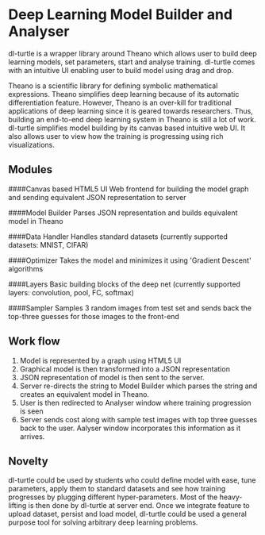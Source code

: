 Deep Learning Model Builder and Analyser 
========================================

dl-turtle is a wrapper library around Theano which allows user to build 
deep learning models, set parameters, start and analyse training. dl-turtle 
comes with an intuitive UI enabling user to build model using drag and drop.

Theano is a scientific library for defining symbolic mathematical expressions. 
Theano simplifies deep learning because of its automatic differentiation 
feature. However, Theano is an over-kill for traditional applications of 
deep learning since it is geared towards researchers. Thus, building an 
end-to-end deep learning system in Theano is still a lot of work. dl-turtle 
simplifies model building by its canvas based intuitive web UI. It also allows 
user to view how the training is progressing using rich visualizations.

Modules
-------
####Canvas based HTML5 UI 
Web frontend for building the model graph and sending equivalent JSON 
representation to server

####Model Builder
Parses JSON representation and builds equivalent model in Theano

####Data Handler
Handles standard datasets (currently supported datasets: MNIST, CIFAR)

####Optimizer
Takes the model and minimizes it using 'Gradient Descent' algorithms

####Layers
Basic building blocks of the deep net 
(currently supported layers: convolution, pool, FC, softmax)

####Sampler
Samples 3 random images from test set and sends back the top-three 
guesses for those images to the front-end

Work flow
---------
1. Model is represented by a graph using HTML5 UI
2. Graphical model is then transformed into a JSON representation
3. JSON representation of model is then sent to the server. 
4. Server re-directs the string to Model Builder which parses the string and 
   creates an equivalent model in Theano. 
5. User is then redirected to Analyser window where training progression is seen
6. Server sends cost along with sample test images with top three guesses back 
   to the user. Aalyser window incorporates this information as it arrives. 
  
Novelty
-------
dl-turtle could be used by students who could define model with ease, tune 
parameters, apply them to standard datasets and see how training progresses by 
plugging different hyper-parameters. Most of the heavy-lifting is then done by 
dl-turtle at server end. 
Once we integrate feature to upload dataset, persist and load model, dl-turtle 
could be used a general purpose tool for solving arbitrary deep learning 
problems.
